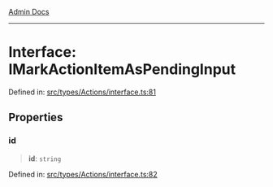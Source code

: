 [Admin Docs](/)

***

# Interface: IMarkActionItemAsPendingInput

Defined in: [src/types/Actions/interface.ts:81](https://github.com/PalisadoesFoundation/talawa-admin/blob/main/src/types/Actions/interface.ts#L81)

## Properties

### id

> **id**: `string`

Defined in: [src/types/Actions/interface.ts:82](https://github.com/PalisadoesFoundation/talawa-admin/blob/main/src/types/Actions/interface.ts#L82)
